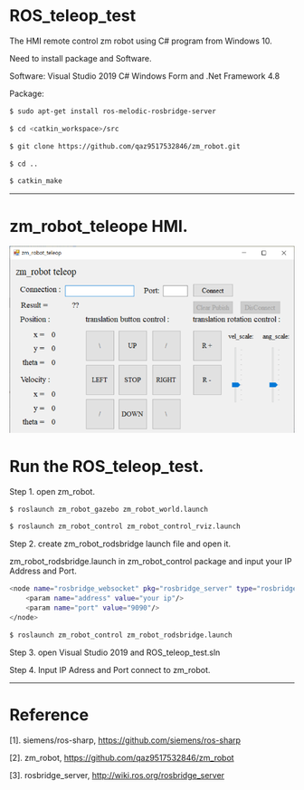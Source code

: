 # ROS_teleop_test
The HMI remote control zm robot using C# program from Windows 10.

Need to install package and Software.

Software: Visual Studio 2019 C# Windows Form and .Net Framework 4.8

Package:

``` bash
$ sudo apt-get install ros-melodic-rosbridge-server
```

``` bash
$ cd <catkin_workspace>/src
```

``` bash
$ git clone https://github.com/qaz9517532846/zm_robot.git
```


``` bash
$ cd ..
```


``` bash
$ catkin_make
```

------

# zm_robot_teleope HMI.

![image](https://github.com/qaz9517532846/ROS_teleop_test/blob/main/image/zm_robot_teleop.png)

# Run the ROS_teleop_test.

Step 1. open zm_robot.

``` bash
$ roslaunch zm_robot_gazebo zm_robot_world.launch
```

``` bash
$ roslaunch zm_robot_control zm_robot_control_rviz.launch
```

Step 2. create zm_robot_rodsbridge launch file and open it.

zm_robot_rodsbridge.launch in zm_robot_control package and input your IP Address and Port.

``` bash
<node name="rosbridge_websocket" pkg="rosbridge_server" type="rosbridge_websocket" output="screen">
    <param name="address" value="your ip"/>
    <param name="port" value="9090"/>
</node>
```

``` bash
$ roslaunch zm_robot_control zm_robot_rodsbridge.launch
```

Step 3. open Visual Studio 2019 and ROS_teleop_test.sln

Step 4. Input IP Adress and Port connect to zm_robot.

------

# Reference

[1]. siemens/ros-sharp, https://github.com/siemens/ros-sharp

[2]. zm_robot, https://github.com/qaz9517532846/zm_robot

[3]. rosbridge_server, http://wiki.ros.org/rosbridge_server
